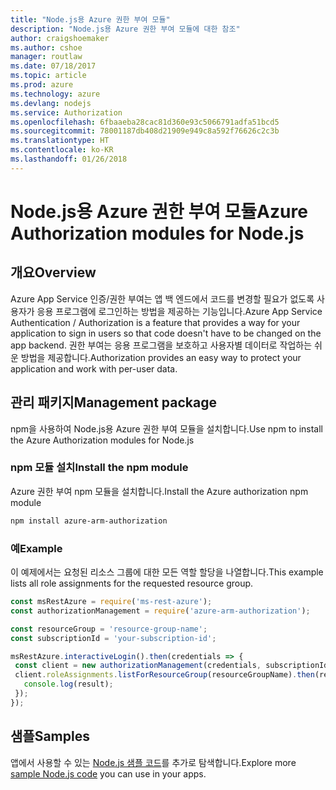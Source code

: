 ```yaml
---
title: "Node.js용 Azure 권한 부여 모듈"
description: "Node.js용 Azure 권한 부여 모듈에 대한 참조"
author: craigshoemaker
ms.author: cshoe
manager: routlaw
ms.date: 07/18/2017
ms.topic: article
ms.prod: azure
ms.technology: azure
ms.devlang: nodejs
ms.service: Authorization
ms.openlocfilehash: 6fbaaeba28cac81d360e93c5066791adfa51bcd5
ms.sourcegitcommit: 78001187db408d21909e949c8a592f76626c2c3b
ms.translationtype: HT
ms.contentlocale: ko-KR
ms.lasthandoff: 01/26/2018
---
```

# <a name="azure-authorization-modules-for-nodejs"></a><span data-ttu-id="4d137-103">Node.js용 Azure 권한 부여 모듈</span><span class="sxs-lookup"><span data-stu-id="4d137-103">Azure Authorization modules for Node.js</span></span>

## <a name="overview"></a><span data-ttu-id="4d137-104">개요</span><span class="sxs-lookup"><span data-stu-id="4d137-104">Overview</span></span>

<span data-ttu-id="4d137-105">Azure App Service 인증/권한 부여는 앱 백 엔드에서 코드를 변경할 필요가 없도록 사용자가 응용 프로그램에 로그인하는 방법을 제공하는 기능입니다.</span><span class="sxs-lookup"><span data-stu-id="4d137-105">Azure App Service Authentication / Authorization is a feature that provides a way for your application to sign in users so that code doesn't have to be changed on the app backend.</span></span> <span data-ttu-id="4d137-106">권한 부여는 응용 프로그램을 보호하고 사용자별 데이터로 작업하는 쉬운 방법을 제공합니다.</span><span class="sxs-lookup"><span data-stu-id="4d137-106">Authorization provides an easy way to protect your application and work with per-user data.</span></span>

## <a name="management-package"></a><span data-ttu-id="4d137-107">관리 패키지</span><span class="sxs-lookup"><span data-stu-id="4d137-107">Management package</span></span>

<span data-ttu-id="4d137-108">npm을 사용하여 Node.js용 Azure 권한 부여 모듈을 설치합니다.</span><span class="sxs-lookup"><span data-stu-id="4d137-108">Use npm to install the Azure Authorization modules for Node.js</span></span>

### <a name="install-the-npm-module"></a><span data-ttu-id="4d137-109">npm 모듈 설치</span><span class="sxs-lookup"><span data-stu-id="4d137-109">Install the npm module</span></span>

<span data-ttu-id="4d137-110">Azure 권한 부여 npm 모듈을 설치합니다.</span><span class="sxs-lookup"><span data-stu-id="4d137-110">Install the Azure authorization npm module</span></span>

```bash
npm install azure-arm-authorization
```

### <a name="example"></a><span data-ttu-id="4d137-111">예</span><span class="sxs-lookup"><span data-stu-id="4d137-111">Example</span></span>

<span data-ttu-id="4d137-112">이 예제에서는 요청된 리소스 그룹에 대한 모든 역할 할당을 나열합니다.</span><span class="sxs-lookup"><span data-stu-id="4d137-112">This example lists all role assignments for the requested resource group.</span></span>

```javascript
const msRestAzure = require('ms-rest-azure');
const authorizationManagement = require('azure-arm-authorization');

const resourceGroup = 'resource-group-name';
const subscriptionId = 'your-subscription-id';

msRestAzure.interactiveLogin().then(credentials => {
 const client = new authorizationManagement(credentials, subscriptionId);
 client.roleAssignments.listForResourceGroup(resourceGroupName).then(result => {
   console.log(result);
 });
});
```

## <a name="samples"></a><span data-ttu-id="4d137-113">샘플</span><span class="sxs-lookup"><span data-stu-id="4d137-113">Samples</span></span>

<span data-ttu-id="4d137-114">앱에서 사용할 수 있는 [Node.js 샘플 코드](https://azure.microsoft.com/resources/samples/?platform=nodejs)를 추가로 탐색합니다.</span><span class="sxs-lookup"><span data-stu-id="4d137-114">Explore more [sample Node.js code](https://azure.microsoft.com/resources/samples/?platform=nodejs) you can use in your apps.</span></span>

